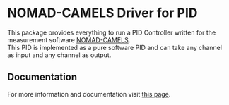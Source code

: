 # NOMAD-CAMELS Driver for PID

This package provides everything to run a PID Controller written for the measurement software [NOMAD-CAMELS](https://fau-lap.github.io/NOMAD-CAMELS/).\
This PID is implemented as a pure software PID and can take any channel as input and any channel as output. 


## Documentation

For more information and documentation visit [this page](https://fau-lap.github.io/NOMAD-CAMELS/doc/instruments/instruments.html).